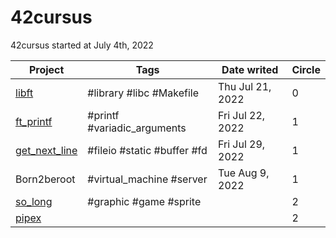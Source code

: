 # 42cursus
42cursus started at July 4th, 2022

| Project  | Tags  | Date writed | Circle |
| -------- | ----- | ----------- | ------ |
| [libft](./libft) | #library #libc #Makefile | Thu Jul 21, 2022 | 0 |
| [ft_printf](./ft_printf) | #printf #variadic_arguments | Fri Jul 22, 2022 | 1 |
| [get_next_line](./get_next_line) | #fileio #static #buffer #fd | Fri Jul 29, 2022 | 1 |
| Born2beroot | #virtual_machine #server | Tue Aug 9, 2022  | 1 |
| [so_long](./so_long) | #graphic #game #sprite |  | 2 |
| [pipex](./pipex)   |  |  | 2 |

